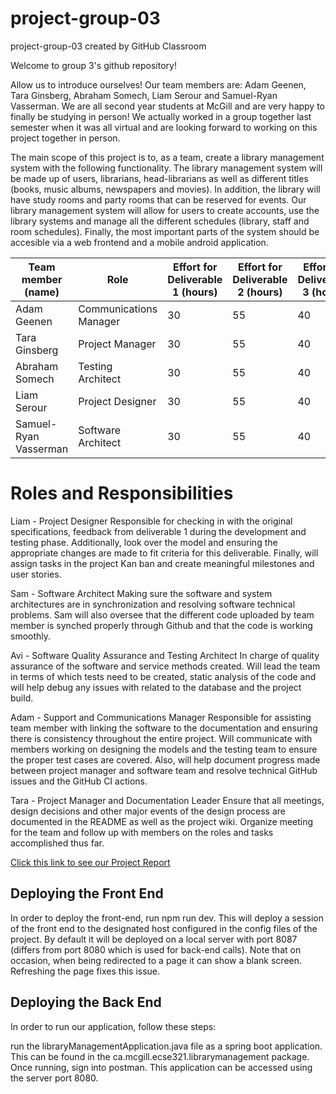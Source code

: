 # project-group-03
project-group-03 created by GitHub Classroom

Welcome to group 3's github repository!

Allow us to introduce ourselves! 
Our team members are: Adam Geenen, Tara Ginsberg, Abraham Somech, Liam Serour and Samuel-Ryan Vasserman.
We are all second year students at McGill and are very happy to finally be studying in person!
We actually worked in a group together last semester when it was all virtual and are looking forward to 
working on this project together in person. 

The main scope of this project is to, as a team, create a library management system with the following functionality. The
library management system will be made up of users, librarians, head-librarians as well as different titles (books, music albums,
newspapers and movies). In addition, the library will have study rooms and party rooms that can be reserved for events. Our library
management system will allow for users to create accounts, use the library systems and manage all the different schedules (library, staff 
and room schedules). Finally, the most important parts of the system should be accesible via a web frontend and a mobile android application. 


| Team member (name)     | Role                  |  Effort for Deliverable 1 (hours) |  Effort for Deliverable 2 (hours) |  Effort for Deliverable 3 (hours) | 
| ---------------------- | --------------------- | --------------------------------  | --------------------------------  | --------------------------------  |
| Adam Geenen            | Communications Manager| 30                                | 55                                | 40                                |
| Tara Ginsberg          | Project Manager       | 30                                | 55                                | 40                                |
| Abraham Somech         | Testing Architect     | 30                                | 55                                | 40                                |
| Liam Serour            | Project Designer      | 30                                | 55                                | 40                                |
| Samuel-Ryan Vasserman  | Software Architect   | 30                                | 55                                | 40                                |


# Roles and Responsibilities

Liam - Project Designer
Responsible for checking in with the original specifications, feedback from deliverable 1 during the development and testing phase. Additionally, look over the model and ensuring the appropriate changes are made to fit criteria for this deliverable. Finally, will assign tasks in the project Kan ban and create meaningful milestones and user stories.

Sam - Software Architect
Making sure the software and system architectures are in synchronization and resolving software technical problems. Sam will also oversee that the different code uploaded by team member is synched properly through Github and that the code is working smoothly.

Avi - Software Quality Assurance and Testing Architect
In charge of quality assurance of the software and service methods created. Will lead the team in terms of which tests need to be created, static analysis of the code and will help debug any issues with related to the database and the project build.

Adam - Support and Communications Manager
Responsible for assisting team member with linking the software to the documentation and ensuring there is consistency throughout the entire project. Will communicate with members working on designing the models and the testing team to ensure the proper test cases are covered. Also, will help document progress made between project manager and software team and resolve technical GitHub issues and the GitHub CI actions.

Tara - Project Manager and Documentation Leader
Ensure that all meetings, design decisions and other major events of the design process are documented in the README as well as the project wiki. Organize meeting for the team and follow up with members on the roles and tasks accomplished thus far.


[Click this link to see our Project Report](https://github.com/McGill-ECSE321-Fall2021/project-group-03/wiki/Project-Report)

## Deploying the Front End
In order to deploy the front-end, run npm run dev. This will deploy a session of the front end to the designated host configured in the config files of the project. By default it will be deployed on a local server with port 8087 (differs from port 8080 which is used for back-end calls). Note that on occasion, when being redirected to a page it can show a blank screen. Refreshing the page fixes this issue.

## Deploying the Back End
In order to run our application, follow these steps:

run the libraryManagementApplication.java file as a spring boot application. This can be found in the ca.mcgill.ecse321.librarymanagement package.
Once running, sign into postman. This application can be accessed using the server port 8080.
